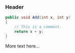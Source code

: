 ﻿### Header

```csharp
public void Add(int x, int y)
{
	// This is a comment.
	return x + y;
}
```

More text here...